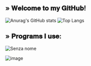 ## » 𝐖𝐞𝐥𝐜𝐨𝐦𝐞 𝐭𝐨 𝐦𝐲 𝐆𝐢𝐭𝐇𝐮𝐛!

![Anurag's GitHub stats](https://github-readme-stats.vercel.app/api?username=zMatty282&theme=tokyonight)
![Top Langs](https://github-readme-stats.vercel.app/api/top-langs/?username=zMatty282&theme=tokyonight)

## » 𝐏𝐫𝐨𝐠𝐫𝐚𝐦𝐬 𝐈 𝐮𝐬𝐞:

![Senza nome](https://user-images.githubusercontent.com/84198050/131932251-e2fd6d7e-7546-4a1d-a0bb-8204d1f111ee.png)

![image](https://img.shields.io/badge/Ubuntu-%2343853D.svg?&style=for-the-badge&logo=ubuntu&logoColor=white)

